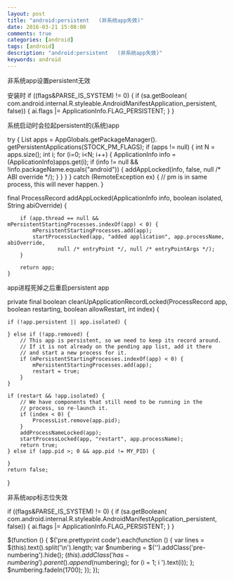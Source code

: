 ```yaml
---
layout: post
title: "android:persistent   (非系统app失效)"
date: 2016-03-21 15:08:00 
comments: true
categories: [android]
tags: [android]
description: "android:persistent   (非系统app失效)"
keywords: android
---
```



 
  
   非系统app设置persistent无效
  
  安装时
if ((flags&PARSE_IS_SYSTEM) != 0) {
            if (sa.getBoolean(
                    com.android.internal.R.styleable.AndroidManifestApplication_persistent,
                    false)) {
                ai.flags |= ApplicationInfo.FLAG_PERSISTENT;
            }
        }
  
   
    
   
  
  
   系统启动时会拉起persistent的(系统)app
  
  try {
    List apps = AppGlobals.getPackageManager().
        getPersistentApplications(STOCK_PM_FLAGS);
    if (apps != null) {
        int N = apps.size();
        int i;
        for (i=0; i<N; i++) {
            ApplicationInfo info
                = (ApplicationInfo)apps.get(i);
            if (info != null &&
                    !info.packageName.equals("android")) {
                addAppLocked(info, false, null /* ABI override */);
            }
        }
    }
} catch (RemoteException ex) {
    // pm is in same process, this will never happen.
}

final ProcessRecord addAppLocked(ApplicationInfo info, boolean isolated,
            String abiOverride) {

        if (app.thread == null && mPersistentStartingProcesses.indexOf(app) < 0) {
            mPersistentStartingProcesses.add(app);
            startProcessLocked(app, "added application", app.processName, abiOverride,
                    null /* entryPoint */, null /* entryPointArgs */);
        }

        return app;
    }

  
   
    
   
  
  
   app进程死掉之后重启persistent app
  
  private final boolean cleanUpApplicationRecordLocked(ProcessRecord app,
        boolean restarting, boolean allowRestart, int index) {

    if (!app.persistent || app.isolated) {

    } else if (!app.removed) {
        // This app is persistent, so we need to keep its record around.
        // If it is not already on the pending app list, add it there
        // and start a new process for it.
        if (mPersistentStartingProcesses.indexOf(app) < 0) {
            mPersistentStartingProcesses.add(app);
            restart = true;
        }
    }

    if (restart && !app.isolated) {
        // We have components that still need to be running in the
        // process, so re-launch it.
        if (index < 0) {
            ProcessList.remove(app.pid);
        }
        addProcessNameLocked(app);
        startProcessLocked(app, "restart", app.processName);
        return true;
    } else if (app.pid >; 0 && app.pid != MY_PID) {

    }
    return false;
}
  
   
    
   
  
  
   非系统app标志位失效
  
  if ((flags&PARSE_IS_SYSTEM) != 0) {
    if (sa.getBoolean(
            com.android.internal.R.styleable.AndroidManifestApplication_persistent,
            false)) {
        ai.flags |= ApplicationInfo.FLAG_PERSISTENT;
    }
}
 
 
  $(function () {
                $('pre.prettyprint code').each(function () {
                    var lines = $(this).text().split('\n').length;
                    var $numbering = $('').addClass('pre-numbering').hide();
                    $(this).addClass('has-numbering').parent().append($numbering);
                    for (i = 1; i ').text(i));
                    };
                    $numbering.fadeIn(1700);
                });
            });
 


